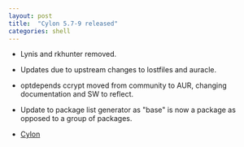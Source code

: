 ```yaml
---
layout: post
title:  "Cylon 5.7-9 released"
categories: shell
---
```


* Lynis and rkhunter removed.
* Updates due to upstream changes to lostfiles and auracle.
* optdepends ccrypt moved from community to AUR, changing documentation and SW to reflect.
* Update to package list generator as "base" is now a package as opposed to a group of packages.

* [Cylon](https://github.com/gavinlyonsrepo/cylon)
